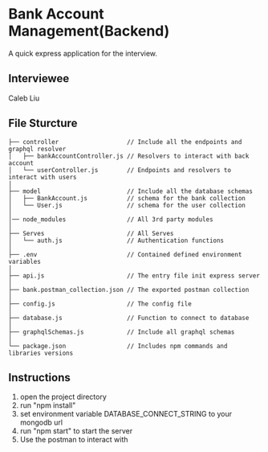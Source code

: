 # Bank Account Management(Backend)

A quick express application for the interview.

## Interviewee
Caleb Liu

## File Sturcture
```
├── controller                   // Include all the endpoints and graphql resolver
│	├── bankAccountController.js // Resolvers to interact with back account
│	└── userController.js        // Endpoints and resolvers to interact with users
│
├── model                        // Include all the database schemas
│   ├── BankAccount.js           // schema for the bank collection
│	└── User.js                  // schema for the user collection
│
│── node_modules                 // All 3rd party modules
│
├── Serves                       // All Serves
│	└── auth.js                  // Authentication functions 	
│
├── .env                         // Contained defined environment variables
│
├── api.js                       // The entry file init express server
│
├── bank.postman_collection.json // The exported postman collection
│
├── config.js                    // The config file
│
├── database.js                  // Function to connect to database
│
├── graphqlSchemas.js            // Include all graphql schemas
│
└── package.json                 // Includes npm commands and libraries versions

```



## Instructions
1. open the project directory
2. run "npm install"
3. set environment variable DATABASE_CONNECT_STRING to your mongodb url
4. run "npm start" to start the server
5. Use the postman to interact with

